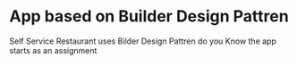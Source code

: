 # App based on  Builder Design Pattren
Self Service Restaurant uses Bilder Design Pattren 
do you Know the app starts as an assignment 

